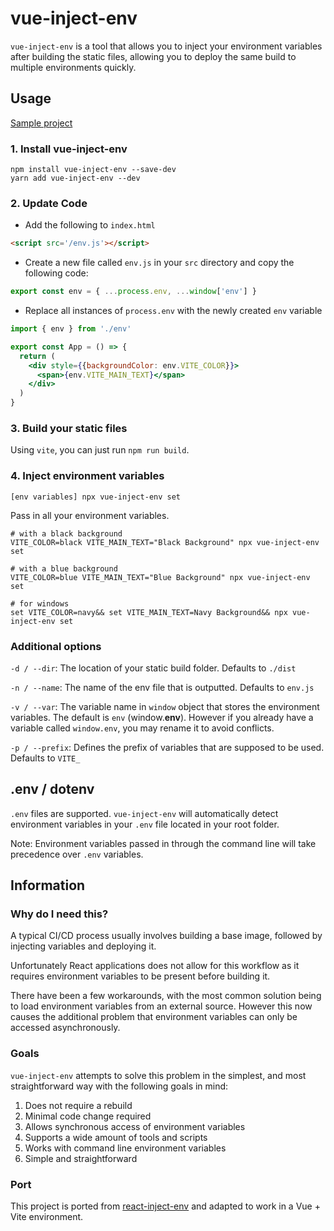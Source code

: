 # vue-inject-env

`vue-inject-env` is a tool that allows you to inject your environment variables after building the static files, allowing you to deploy the same build to multiple environments quickly.

## Usage

[Sample project](./sample/v2/README.md)

### 1. Install vue-inject-env

```
npm install vue-inject-env --save-dev
yarn add vue-inject-env --dev
```

### 2. Update Code

- Add the following to `index.html`

```html
<script src='/env.js'></script>
```

- Create a new file called `env.js` in your `src` directory and copy the
following code:

```js
export const env = { ...process.env, ...window['env'] }
```

- Replace all instances of `process.env` with the newly created `env` variable

```jsx
import { env } from './env'

export const App = () => {
  return (
    <div style={{backgroundColor: env.VITE_COLOR}}>
      <span>{env.VITE_MAIN_TEXT}</span>
    </div>
  )
}
```

### 3. Build your static files

Using `vite`, you can just run `npm run build`.

### 4. Inject environment variables

```
[env variables] npx vue-inject-env set
```

Pass in all your environment variables.

```shell
# with a black background
VITE_COLOR=black VITE_MAIN_TEXT="Black Background" npx vue-inject-env set

# with a blue background
VITE_COLOR=blue VITE_MAIN_TEXT="Blue Background" npx vue-inject-env set

# for windows
set VITE_COLOR=navy&& set VITE_MAIN_TEXT=Navy Background&& npx vue-inject-env set
```

### Additional options

`-d / --dir`: The location of your static build folder. Defaults to `./dist`

`-n / --name`: The name of the env file that is outputted. Defaults to `env.js`

`-v / --var`: The variable name in `window` object that stores the environment variables. The default is `env` (window.**env**). However if you already have a variable called `window.env`, you may rename it to avoid conflicts.

`-p / --prefix`: Defines the prefix of variables that are supposed to be used. Defaults to `VITE_`

## .env / dotenv

`.env` files are supported. `vue-inject-env` will automatically detect environment variables in your `.env` file located in your root folder.

Note: Environment variables passed in through the command line will take precedence over `.env` variables.

## Information

### Why do I need this?

A typical CI/CD process usually involves building a base image, followed by injecting variables and deploying it.

Unfortunately React applications does not allow for this workflow as it requires environment variables to be present before building it.

There have been a few workarounds, with the most common solution being to load environment variables from an external source. However this now causes the additional problem that environment variables can only be accessed asynchronously.

### Goals

`vue-inject-env` attempts to solve this problem in the simplest, and most straightforward way with the following goals in mind:

1. Does not require a rebuild
2. Minimal code change required
3. Allows synchronous access of environment variables
4. Supports a wide amount of tools and scripts
5. Works with command line environment variables
6. Simple and straightforward

### Port

This project is ported from [react-inject-env](https://github.com/codegowhere/react-inject-env) and adapted to work in a Vue + Vite environment.
